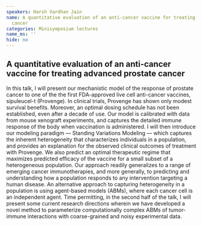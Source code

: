 ```yaml
---
speakers: Harsh Vardhan Jain
name: A quantitative evaluation of an anti-cancer vaccine for treating advanced prostate
  cancer
categories: Minisymposium lectures
name_ms: ''
hide: no
---
```


## A quantitative evaluation of an anti-cancer vaccine for treating advanced prostate cancer

In this talk, I will present our mechanistic model of the response of prostate cancer to one of the the first FDA-approved live cell anti-cancer vaccines, sipuleucel-t (Provenge). In clinical trials, Provenge has shown only modest survival benefits. Moreover, an optimal dosing schedule has not been established, even after a decade of use. Our model is calibrated with data from mouse xenograft experiments, and captures the detailed immune response of the body when vaccination is administered. I will then introduce our modeling paradigm — Standing Variations Modeling — which captures the inherent heterogeneity that characterizes individuals in a population, and provides an explanation for the observed clinical outcomes of treatment with Provenge. We also predict an optimal therapeutic regime that maximizes predicted efficacy of the vaccine for a small subset of a heterogeneous population. Our approach readily generalizes to a range of emerging cancer immunotherapies, and more generally, to predicting and understanding how a population responds to any intervention targeting a human disease. An alternative approach to capturing heterogeneity in a population is using agent-based models (ABMs), where each cancer cell is an independent agent. Time permitting, in the second half of the talk, I will present some current research directions wherein we have developed a novel method to parameterize computationally complex ABMs of tumor-immune interactions with coarse-grained and noisy experimental data.


